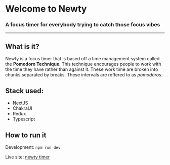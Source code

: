 # Welcome to Newty

### A focus timer for everybody trying to catch those focus vibes

---

## What is it?

Newty is a focus timer that is based off a time management system called the **Pomodoro Technique**.
This technique encourages people to work with the time they have rather than against it.
These work time are broken into chunks separated by breaks.
These intervals are reffered to as _pomodoros_.

## Stack used:

- NextJS
- ChakraUI
- Redux
- Typescript

## How to run it

Development: `npm run dev`

Live site: [newty timer](https://newty.vercel.app)
